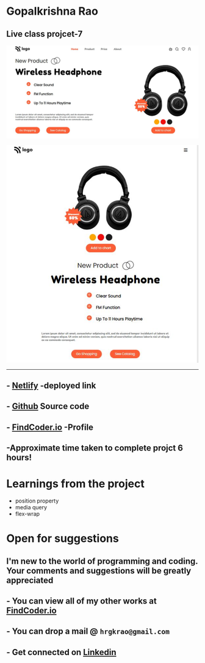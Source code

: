 
# **Gopalkrishna Rao**


## Live class projcet-7
![preview](./screenshots/Capture.JPG)

![responsive](./screenshots/Responive.JPG)
***

## - [Netlify](https://lcproject7.netlify.app/) -deployed link

## -  [Github](https://github.com/GopalkrishaRao/WebDev/tree/main/LC%20Project%207) Source code

## -  [FindCoder.io](https://www.findcoder.io/u/hrgkrao) -Profile 

## -Approximate time taken to complete projct **6 hours!**

# __Learnings from the project__

-   position property
-   media query
-   flex-wrap
#

# Open for suggestions

## I'm new to the world of programming and coding. Your comments and suggestions will be greatly appreciated 

## - You can view all of my other works at  [FindCoder.io](https://www.findcoder.io/u/hrgkrao) 
## - You can drop a mail @  **`hrgkrao@gmail.com `**
## -  Get connected on [Linkedin](https://www.linkedin.com/in/h-r-gopalkrishna-rao-a2830216b/)
#









